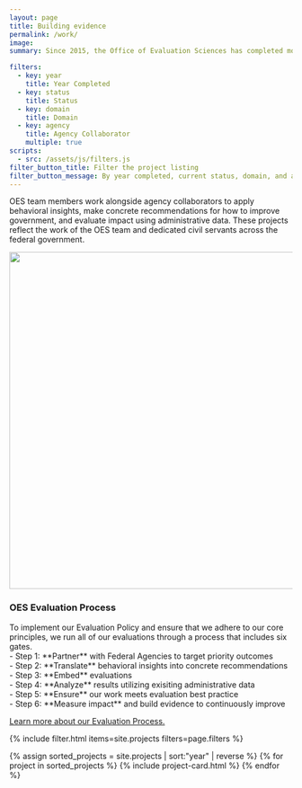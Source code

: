 ```yaml
---
layout: page
title: Building evidence
permalink: /work/
image:
summary: Since 2015, the Office of Evaluation Sciences has completed more than 70 tests with more than a dozen agencies. 

filters:
  - key: year
    title: Year Completed
  - key: status
    title: Status
  - key: domain
    title: Domain
  - key: agency
    title: Agency Collaborator
    multiple: true
scripts:
  - src: /assets/js/filters.js
filter_button_title: Filter the project listing
filter_button_message: By year completed, current status, domain, and agency collaborator
---
```


<p>OES team members work alongside agency collaborators to apply behavioral insights, make concrete recommendations for how to improve government, and evaluate impact using administrative data. These projects reflect the work of the OES team and dedicated civil servants across the federal government.</p>
  <div class="grid-container padding-top-4 margin-top-4 border-top border-base-lighter">
    <div class="grid-row grid-gap">
      <div class="tablet:grid-col-3">
      <img src="{{ '/assets/img/oesprojectprocess.png' | prepend: site.baseurl }}" width="600">
      </div>
      <div class="tablet:grid-col usa-prose">
        <h3>OES Evaluation Process</h3>
        <p>To implement our Evaluation Policy and ensure that we adhere to our core principles, we run all of our evaluations through a process that includes six gates.
          <br>
          - Step 1: **Partner** with Federal Agencies to target priority outcomes
          <br>
          - Step 2: **Translate** behavioral insights into concrete recommendations
          <br>
          - Step 3: **Embed** evaluations
          <br>
          - Step 4: **Analyze** results utilizing exisiting administrative data
          <br>
          - Step 5: **Ensure** our work meets evaluation best practice
          <br>
          - Step 6: **Measure impact** and build evidence to continuously improve</p>
           <p><a href="{{ '/methods' | prepend: site.baseurl }}">Learn more about our Evaluation Process.</a></p>
      </div>
    </div>
  </div>

{% include filter.html items=site.projects filters=page.filters %}
<div class="margin-top-4">
  <div class="grid-row grid-gap">
    {% assign sorted_projects = site.projects | sort:"year" | reverse %}
    {% for project in sorted_projects %}
      {% include project-card.html %}
    {% endfor %}
  </div>
</div>

